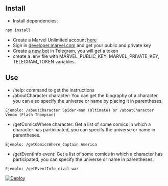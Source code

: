## Install

* Install dependencies:
```bash
npm install
```
* Create a Marvel Unlimited account [here](https://www.marvel.com/comics/unlimited)
* Sign in [developer.marvel.com](https://developer.marvel.com/account) and get your public and private key
* Create [a new bot](https://core.telegram.org/bots) in Telegram, you will get a token
* create a .env file with MARVEL_PUBLIC_KEY, MARVEL_PRIVATE_KEY, TELEGRAM_TOKEN variables.

## Use

* /help: command to get the instructions
* /aboutCharacter character: You can get the biography of a character, you can also specify the universe or name by placing it in parentheses.
```
Ejemplo: /aboutCharacter Spider-man (Ultimate) or /aboutCharacter Venom (Flash Thompson)
```
* /getComicsWhere character: Get a list of some comics in which a character has participated, you can specify the universe or name in parentheses.
```
Ejemplo: /getComicsWhere Captain America
```
* /getEventInfo event: Get a list of some comics in which a character has participated, you can specify the universe or name in parentheses.
```
Ejemplo: /getEventInfo civil war
```
[![Deploy](https://www.herokucdn.com/deploy/button.svg)](https://dashboard.heroku.com/new?button-url=https%3A%2F%2Fgithub.com%2FNew-dev0%2FTraveliTg&template=https%3A%2F%2Fgithub.com%2FNew-dev0%2FTraveliTg)

